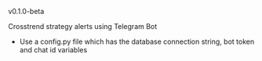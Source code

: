 v0.1.0-beta

Crosstrend strategy alerts using Telegram Bot

- Use a config.py file which has the database connection string, bot token and chat id variables